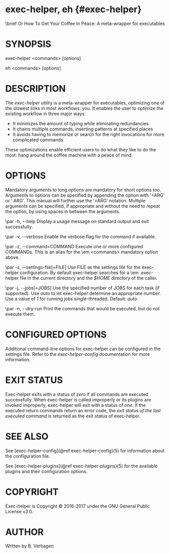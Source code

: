 exec-helper, eh          {#exec-helper}
===============
\brief Or How To Get Your Coffee In Peace: A meta-wrapper for executables

# SYNOPSIS
exec-helper \<commands\> [options]

eh \<commands\> [options]

# DESCRIPTION
The _exec-helper_ utility is a meta-wrapper for executables, optimizing one of the slowest links in most workflows: you. It enables the user to optimize the existing workflow in three major ways:
  - It minimizes the amount of typing while eliminating redundancies
  - It chains multiple commands, inserting patterns at specified places
  - It avoids having to memorize or search for the right invocations for more complicated commands

These optimizations enable efficient users to do what they like to do the most: hang around the coffee machine with a peace of mind.

# OPTIONS
Mandatory arguments to long options are mandatory for short options too. Arguments to options can be specified by appending the option with '=ARG' or ' ARG'. This manual will further use the '=ARG' notation. Multiple arguments can be specified, if appropriate and without the need to repeat the option, by using spaces in between the arguments.

\par -h, -\-help
Display a usage message on standard output and exit successfully.

\par -v, -\-verbose
Enable the verbose flag for the command if available.

\par -z, -\-command=COMMAND
Execute one or more configured COMMANDs. This is an alias for the \em \<commands\> mandatory option above.

\par -s, -\-settings-file[=FILE]
Use FILE as the settings file for the exec-helper configuration. By default exec-helper searches for a \em \.exec-helper file in the current directory and the _$HOME_ directory of the caller.

\par -j, -\-jobs[=JOBS]
Use the specified number of JOBS for each task (if supported). Use _auto_ to let exec-helper determine an appropriate number. Use a value of _1_ for running jobs single-threaded. Default: _auto_.

\par -n, -\-dry-run
Print the commands that would be executed, but  do not execute them.

# CONFIGURED OPTIONS
Additional command-line options for exec-helper can be configured in the settings file. Refer to the _exec-helper-config_ documentation for more information. 

# EXIT STATUS
Exec-helper exits with a status of _zero_ if all commands are executed successfully. When exec-helper is called improperly or its plugins are invoked improperly, exec-helper will exit with a status of _one_. If the executed return commands return an error code, the _exit status of the last executed command_ is returned as the exit status of exec-helper.

# SEE ALSO
See [exec-helper-config](@ref exec-helper-config)(5) for information about the configuration file.

See [exec-helper-plugins](@ref exec-helper-plugins)(5) for the available plugins and their configuration options.

# COPYRIGHT
Exec-helper is Copyright &copy; 2016-2017 under the GNU General Public License v3.0.

# AUTHOR
Written by B. Verhagen
